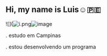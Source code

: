 ## Hi, my name is Luis☺️🇵🇪

<!--
**LuisFe07/LuisFe07** is a ✨ _special_ ✨ repository because its `README.md` (this file) appears on your GitHub profile.

Here are some ideas to get you started:

- 🔭 I’m currently working on ...
- 🌱 I’m currently learning ...
- 👯 I’m looking to collaborate on ...
- 🤔 I’m looking for help with ...
- 💬 Ask me about ...
- 📫 How to reach me: ...
- 😄 Pronouns: ...
- ⚡ Fun fact: ...
-->
![](<img src="blob:chrome-untrusted://media-app/d23410d4-54b1-4a63-b7c1-c507cca80993" alt="i.png"/>![image](https://github.com/LuisFe07/LuisFe07/assets/172048276/9eaa5f51-411a-4e82-87ce-db0c6f3088d7)


. estudo em Campinas

. estou desenvolvendo um programa
